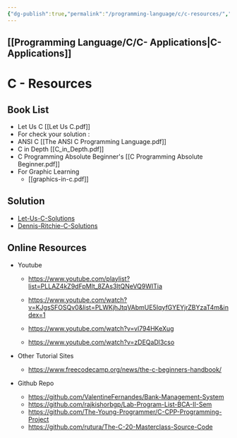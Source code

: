 ```yaml
---
{"dg-publish":true,"permalink":"/programming-language/c/c-resources/","tags":"gardenEntry","dgHomeLink":true,"dgPassFrontmatter":false}
---
```


## [[Programming Language/C/C- Applications|C- Applications]]

# C - Resources
## Book List
- Let Us C   [[Let Us C.pdf]]
- For check your solution :
- ANSI C [[The ANSI C Programming Language.pdf]]
- C in Depth [[C_in_Depth.pdf]]
- C Programming Absolute Beginner's [[C Programming Absolute Beginner.pdf]]
- For Graphic Learning
	- [[graphics-in-c.pdf]]


## Solution
- [Let-Us-C-Solutions](https://github.com/hiverkiya/Let-Us-C-Solutions)  
- [Dennis-Ritchie-C-Solutions](https://github.com/hiverkiya/Dennis-Ritchie-C-Solutions) 

## Online Resources

- Youtube
	- https://www.youtube.com/playlist?list=PLLAZ4kZ9dFpMlt_8ZAs3ltQNeVQ9WITia
	
	- https://www.youtube.com/watch?v=KJgsSFOSQv0&list=PLWKjhJtqVAbmUE5IqyfGYEYjrZBYzaT4m&index=1

	- https://www.youtube.com/watch?v=vl794HKeXug
	
	- https://www.youtube.com/watch?v=zDEQaDl3cso
- Other Tutorial Sites
	- https://www.freecodecamp.org/news/the-c-beginners-handbook/

- Github Repo
	- https://github.com/ValentineFernandes/Bank-Management-System
	- https://github.com/rajkishorbgp/Lab-Program-List-BCA-II-Sem
	- https://github.com/The-Young-Programmer/C-CPP-Programming-Project
	- https://github.com/rutura/The-C-20-Masterclass-Source-Code